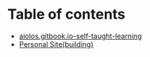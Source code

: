 # Table of contents

* [aiolos.gitbook.io-self-taught-learning](README.md)
* [Personal Site\(building\)](https://iaiolos.github.io/)


